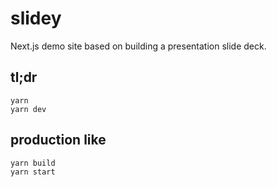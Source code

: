 # slidey

Next.js demo site based on building a presentation slide deck.

## tl;dr

    yarn
    yarn dev

## production like

    yarn build
    yarn start
